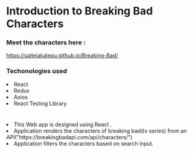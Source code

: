 # Introduction to Breaking Bad Characters


### Meet the characters here :
https://saitejakalepu.github.io/Breaking-Bad/

### Techonologies used

<li>React</li>
<li>Redux</li>
<li>Axios</li>
<li>React Testing Library</li>

#

<li>This Web app is designed using React .</li>
<li>Application renders the characters of breaking bad(tv series) from an API("https://breakingbadapi.com/api/characters/")</li>
<li>Application filters the characters based on search input.</li>
